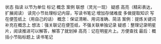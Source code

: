 状态
指读
以节为单位
	标记
		概念
		案例
		联想（灵光一现）
		疑惑
		高亮（精彩表达，扩展阅读）
	读完小节处理标记内容，写读书笔记
		增加存储难度
		多做提取知识
		写在便签纸上（用自己的话）
			概念：保证清晰、用词准确、简洁
			案例：提炼关键词补充在概念上
			想法：强关联记在便签纸，不强关联单独记录
			疑惑：整理记录明星片，阅读推进可以解答，解答了就划掉
			高亮：记在明星片上。方便查找
			最后：概括小节贴标题上
		读书笔记